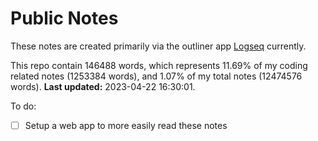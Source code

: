 # Public Notes

These notes are created primarily via the outliner app [Logseq](https://github.com/logseq/logseq) currently.

This repo contain 146488 words, which represents 11.69% of my coding related notes (1253384 words), and 1.07% of my total notes (12474576 words). **Last updated:** 2023-04-22 16:30:01. 

To do:

- [ ] Setup a web app to more easily read these notes
